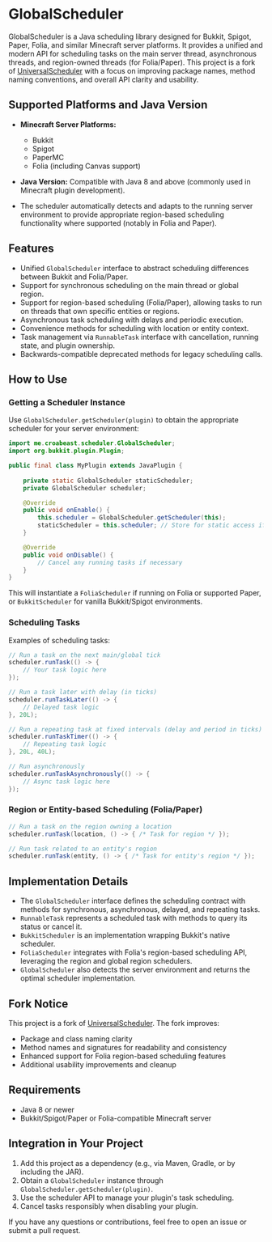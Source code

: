 # GlobalScheduler

GlobalScheduler is a Java scheduling library designed for Bukkit, Spigot, Paper, Folia, and similar Minecraft server platforms. It provides a unified and modern API for scheduling tasks on the main server thread, asynchronous threads, and region-owned threads (for Folia/Paper). This project is a fork of [UniversalScheduler](https://github.com/Anon8281/UniversalScheduler) with a focus on improving package names, method naming conventions, and overall API clarity and usability.

## Supported Platforms and Java Version

- **Minecraft Server Platforms:**
    - Bukkit
    - Spigot
    - PaperMC
    - Folia (including Canvas support)

- **Java Version:** Compatible with Java 8 and above (commonly used in Minecraft plugin development).

- The scheduler automatically detects and adapts to the running server environment to provide appropriate region-based scheduling functionality where supported (notably in Folia and Paper).

## Features

- Unified `GlobalScheduler` interface to abstract scheduling differences between Bukkit and Folia/Paper.
- Support for synchronous scheduling on the main thread or global region.
- Support for region-based scheduling (Folia/Paper), allowing tasks to run on threads that own specific entities or regions.
- Asynchronous task scheduling with delays and periodic execution.
- Convenience methods for scheduling with location or entity context.
- Task management via `RunnableTask` interface with cancellation, running state, and plugin ownership.
- Backwards-compatible deprecated methods for legacy scheduling calls.

## How to Use

### Getting a Scheduler Instance

Use `GlobalScheduler.getScheduler(plugin)` to obtain the appropriate scheduler for your server environment:

```java
import me.croabeast.scheduler.GlobalScheduler;
import org.bukkit.plugin.Plugin;

public final class MyPlugin extends JavaPlugin {
    
    private static GlobalScheduler staticScheduler;
    private GlobalScheduler scheduler;

    @Override
    public void onEnable() {
        this.scheduler = GlobalScheduler.getScheduler(this);
        staticScheduler = this.scheduler; // Store for static access if needed
    }

    @Override
    public void onDisable() {
        // Cancel any running tasks if necessary
    }
}
```

This will instantiate a `FoliaScheduler` if running on Folia or supported Paper, or `BukkitScheduler` for vanilla Bukkit/Spigot environments.

### Scheduling Tasks

Examples of scheduling tasks:

```java
// Run a task on the next main/global tick
scheduler.runTask(() -> {
    // Your task logic here
});

// Run a task later with delay (in ticks)
scheduler.runTaskLater(() -> {
    // Delayed task logic
}, 20L);

// Run a repeating task at fixed intervals (delay and period in ticks)
scheduler.runTaskTimer(() -> {
    // Repeating task logic
}, 20L, 40L);

// Run asynchronously
scheduler.runTaskAsynchronously(() -> {
    // Async task logic here
});
```

### Region or Entity-based Scheduling (Folia/Paper)

```java
// Run a task on the region owning a location
scheduler.runTask(location, () -> { /* Task for region */ });

// Run task related to an entity's region
scheduler.runTask(entity, () -> { /* Task for entity's region */ });
```

## Implementation Details

- The `GlobalScheduler` interface defines the scheduling contract with methods for synchronous, asynchronous, delayed, and repeating tasks.
- `RunnableTask` represents a scheduled task with methods to query its status or cancel it.
- `BukkitScheduler` is an implementation wrapping Bukkit's native scheduler.
- `FoliaScheduler` integrates with Folia's region-based scheduling API, leveraging the region and global region schedulers.
- `GlobalScheduler` also detects the server environment and returns the optimal scheduler implementation.

## Fork Notice

This project is a fork of [UniversalScheduler](https://github.com/Anon8281/UniversalScheduler). The fork improves:

- Package and class naming clarity
- Method names and signatures for readability and consistency
- Enhanced support for Folia region-based scheduling features
- Additional usability improvements and cleanup

## Requirements

- Java 8 or newer
- Bukkit/Spigot/Paper or Folia-compatible Minecraft server

## Integration in Your Project

1. Add this project as a dependency (e.g., via Maven, Gradle, or by including the JAR).
2. Obtain a `GlobalScheduler` instance through `GlobalScheduler.getScheduler(plugin)`.
3. Use the scheduler API to manage your plugin's task scheduling.
4. Cancel tasks responsibly when disabling your plugin.

If you have any questions or contributions, feel free to open an issue or submit a pull request.